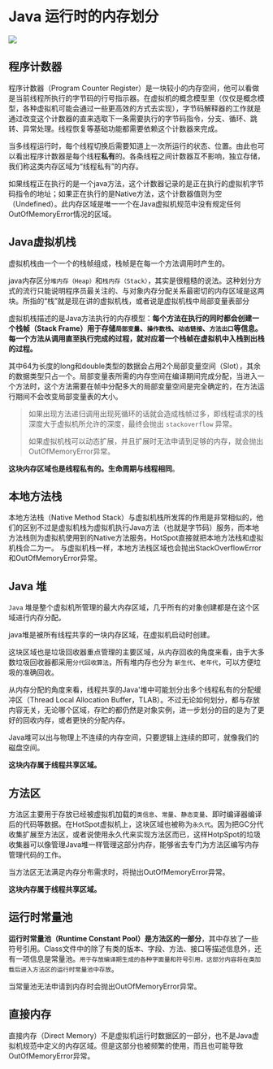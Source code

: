# Java 运行时的内存划分

![](https://ws1.sinaimg.cn/large/006tNc79ly1fmk5v19cmvj30g20anq3y.jpg)

## 程序计数器
程序计数器（Program Counter Register）是一块较小的内存空间，他可以看做是当前线程所执行的字节码的行号指示器。在虚拟机的概念模型里（仅仅是概念模型，各种虚拟机可能会通过一些更高效的方式去实现），字节码解释器的工作就是通过改变这个计数器的直来选取下一条需要执行的字节码指令，分支、循环、跳转、异常处理。线程恢复等基础功能都需要依赖这个计数器来完成。

当多线程运行时，每个线程切换后需要知道上一次所运行的状态、位置。由此也可以看出程序计数器是每个线程**私有**的。各条线程之间计数器互不影响，独立存储，我们称这类内存区域为“线程私有”的内存。

如果线程正在执行的是一个java方法，这个计数器记录的是正在执行的虚拟机字节码指令的地址；如果正在执行的是Native方法，这个计数器值则为空（Undefined）。此内存区域是唯一一个在Java虚拟机规范中没有规定任何OutOfMemoryError情况的区域。


## Java虚拟机栈
虚拟机栈由一个一个的栈帧组成，栈帧是在每一个方法调用时产生的。

java内存区分`堆内存（Heap）`和`栈内存（Stack）`，其实是很粗糙的说法。这种划分方式的流行只能说明程序员最关注的、与对象内存分配关系最密切的内存区域是这两块。所指的“栈”就是现在讲的虚拟机栈，或者说是虚拟机栈中局部变量表部分

虚拟机栈描述的是Java方法执行的内存模型：<strong>每个方法在执行的同时都会创建一个栈帧（Stack Frame）用于存储`局部变量`、`操作数栈`、`动态链接`、`方法出口`等信息。每一个方法从调用直至执行完成的过程，就对应着一个栈帧在虚拟机中入栈到出栈的过程。</strong>

其中64为长度的long和double类型的数据会占用2个局部变量空间（Slot），其余的数据类型只占一个。局部变量表所需的内存空间在编译期间完成分配，当进入一个方法时，这个方法需要在帧中分配多大的局部变量空间是完全确定的，在方法运行期间不会改变局部变量表的大小。

> 如果出现方法递归调用出现死循环的话就会造成栈帧过多，即线程请求的栈深度大于虚拟机所允许的深度，最终会抛出 `stackoverflow` 异常。
> 
> 如果虚拟机栈可以动态扩展，并且扩展时无法申请到足够的内存，就会抛出OutOfMemoryError异常。

**这块内存区域也是线程私有的。生命周期与线程相同**。

## 本地方法栈
本地方法栈（Native Method Stack）与虚拟机栈所发挥的作用是非常相似的，他们的区别不过是虚拟机栈为虚拟机执行Java方法（也就是字节码）服务，而本地方法栈则为虚拟机使用到的Native方法服务。HotSpot直接就把本地方法栈和虚拟机栈合二为一。
与虚拟机栈一样，本地方法栈区域也会抛出StackOverflowError和OutOfMemoryError异常。

## Java 堆
`Java` 堆是整个虚拟机所管理的最大内存区域，几乎所有的对象创建都是在这个区域进行内存分配。

java堆是被所有线程共享的一块内存区域，在虚拟机启动时创建。

这块区域也是垃圾回收器重点管理的主要区域，从内存回收的角度来看，由于大多数垃圾回收器都采用`分代回收算法`，所有堆内存也分为 `新生代`、`老年代`，可以方便垃圾的准确回收。

从内存分配的角度来看，线程共享的Java'堆中可能划分出多个线程私有的分配缓冲区（Thread Local Allocation Buffer，TLAB）。不过无论如何划分，都与存放内容无关，无论哪个区域，存贮的都仍然是对象实例，进一步划分的目的是为了更好的回收内存，或者更快的分配内存。

Java堆可以出与物理上不连续的内存空间，只要逻辑上连续的即可，就像我们的磁盘空间。

**这块内存属于线程共享区域。**

## 方法区

方法区主要用于存放已经被虚拟机加载的`类信息`、`常量`、`静态变量`、即时编译器编译后的代码等数据。在HotSpot虚拟机上，这块区域也被称为`永久代`。因为把GC分代收集扩展至方法区，或者说使用永久代来实现方法区而已，这样HotpSpot的垃圾收集器可以像管理Java堆一样管理这部分内存，能够省去专门为方法区编写内存管理代码的工作。

当方法区无法满足内存分布需求时，将抛出OutOfMemoryError异常。

**这块内存属于线程共享区域。**

## 运行时常量池

<strong>运行时常量池（Runtime Constant Pool）是方法区的一部分</strong>，其中存放了一些符号引用。Class文件中的除了有类的版本、字段、方法、接口等描述信息外，还有一项信息是常量池。`用于存放编译期生成的各种字面量和符号引用，这部分内容将在类加载后进入方法区的运行时常量池中存放`。

当常量池无法申请到内存时会抛出OutOfMemoryError异常。

## 直接内存
直接内存（Direct Memory）不是虚拟机运行时数据区的一部分，也不是Java虚拟机规范中定义的内存区域。但是这部分也被频繁的使用，而且也可能导致OutOfMemoryError异常。
